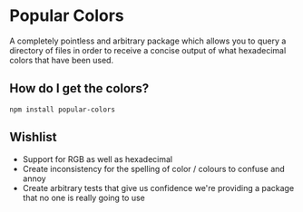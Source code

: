 # Popular Colors

A completely pointless and arbitrary package which allows you to query a directory of files in order to receive a concise output of what hexadecimal colors that have been used.

## How do I get the colors?

```npm install popular-colors```

## Wishlist

 - Support for RGB as well as hexadecimal
 - Create inconsistency for the spelling of color / colours to confuse and annoy
 - Create arbitrary tests that give us confidence we're providing a package that no one is really going to use
